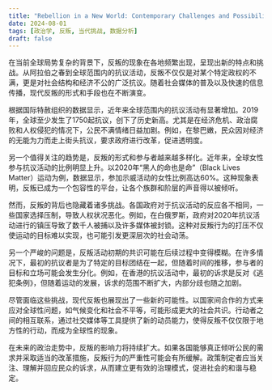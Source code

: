 ```yaml
---
title: "Rebellion in a New World: Contemporary Challenges and Possibilities"
date: 2024-08-01
tags: [政治学, 反叛, 当代挑战, 数据分析]
draft: false
---
```


在当前全球局势复杂的背景下，反叛的现象在各地频繁出现，呈现出新的特点和挑战。从阿拉伯之春到全球范围内的抗议活动，反叛不仅仅是对某个特定政权的不满，更是对社会结构和经济不公的广泛抗议。随着社会媒体的普及以及快速的信息传播，现代反叛的形式和手段也在不断演变。

根据国际特赦组织的数据显示，近年来全球范围内的抗议活动有显著增加。2019年，全球至少发生了1750起抗议，创下了历史新高。尤其是在经济危机、政治腐败和人权侵犯的情况下，公民不满情绪日益加剧。例如，在黎巴嫩，民众因对经济的无能为力而走上街头抗议，要求政府进行改革，促进透明度。

另一个值得关注的趋势是，反叛的形式和参与者越来越多样化。近年来，全球女性参与抗议活动的比例明显上升。以2020年“黑人的命也是命”（Black Lives Matter）运动为例，数据显示，参加示威活动的女性比例高达60%。这种现象表明，反叛已成为一个包容性的平台，让各个族群和阶层的声音得以被倾听。

然而，反叛的背后也隐藏着诸多挑战。各国政府对于抗议活动的反应各不相同，一些国家选择压制，导致人权状况恶化。例如，在白俄罗斯，政府对2020年抗议活动进行的镇压导致了数千人被捕以及许多媒体被封锁。这种对反叛行为的打压不仅使运动的目标难以实现，也可能引发更深层次的社会动荡。

另一个严峻的问题是，反叛活动初期的共识可能在后续过程中变得模糊。在许多情况下，最初的抗议者是为了特定的目标团结在一起，但随着时间的推移，参与者的目标和立场可能会发生分化。例如，在香港的抗议活动中，最初的诉求是反对《逃犯条例》，但随着运动的发展，诉求的范围不断扩大，内部分歧也随之加剧。

尽管面临这些挑战，现代反叛也展现出了一些新的可能性。以国家间合作的方式来应对全球性问题，如气候变化和社会不平等，可能形成更大的社会共识。行动者之间的相互联系，通过社交媒体等工具提供了新的动员能力，使得反叛不仅仅限于地方性的行动，而成为全球性的现象。

在未来的政治走势中，反叛的影响力将持续扩大。如果各国能够真正倾听公民的需求并采取适当的改革措施，反叛行为的严重性可能会有所缓解。政策制定者应当关注、理解并回应民众的诉求，从而建立更有效的治理模式，促进社会的和谐与稳定。